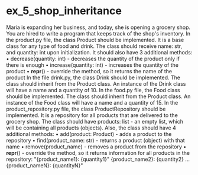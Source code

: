 # ex_5_shop_inheritance
Maria is expanding her business, and today, she is opening a grocery shop. You are hired to write a program that keeps track of the shop's inventory.
In the product.py file, the class Product should be implemented. It is a base class for any type of food and drink.
The class should receive name: str, and quantity: int upon initialization. It should also have 3 additional methods:
•	decrease(quantity: int) - decreases the quantity of the product only if there is enough
•	increase(quantity: int) - increases the quantity of the product
•	__repr__() - override the method, so it returns the name of the product 
In the file drink.py, the class Drink should be implemented. The class should inherit from the Product class. An instance of the Drink class will have a name and a quantity of 10.
In the food.py file, the Food class should be implemented. The class should inherit from the Product class. An instance of the Food class will have a name and a quantity of 15.
In the product_repository.py file, the class ProductRepository should be implemented. It is a repository for all products that are delivered to the grocery shop.
The class should have products: list - an empty list, which will be containing all products (objects). Also, the class should have 4 additional methods:
•	add(product: Product) - adds a product to the repository
•	find(product_name: str) - returns a product (object) with that name
•	remove(product_name) - removes a product from the repository
•	__repr__() - override the method, so it returns information for all products in the repository: 
"{product_name1}: {quantity1}"
{product_name2}: {quantity2}
…
{product_nameN}: {quantityN}"
